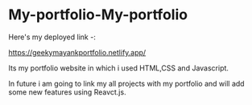# My-portfolio-My-portfolio
Here's my deployed link -:

https://geekymayankportfolio.netlify.app/

Its my portfolio website in which i used HTML,CSS and Javascript.

In future i am going to link my all projects with my portfolio and will add some new features using Reavct.js. 
